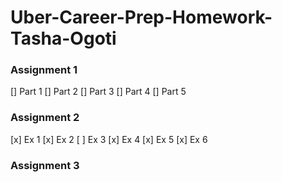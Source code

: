 # Uber-Career-Prep-Homework-Tasha-Ogoti

### Assignment 1
  [] Part 1
  [] Part 2
  [] Part 3
  [] Part 4
  [] Part 5

### Assignment 2
  [x] Ex 1
  [x] Ex 2
  [ ] Ex 3
  [x] Ex 4
  [x] Ex 5
  [x] Ex 6

### Assignment 3

